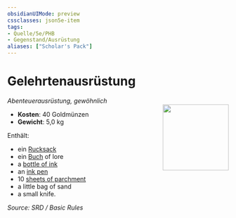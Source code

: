 ```yaml
---
obsidianUIMode: preview
cssclasses: json5e-item
tags:
- Quelle/5e/PHB
- Gegenstand/Ausrüstung
aliases: ["Scholar's Pack"]
---
```

# Gelehrtenausrüstung
*Abenteuerausrüstung, gewöhnlich*  
<img src="Symbolik/Gegenstände.webp" align="right" width="150">

- **Kosten**: 40 Goldmünzen
- **Gewicht**: 5,0 kg

Enthält:

- ein [Rucksack](Rucksack.md)  
- ein [Buch](Buch.md) of lore  
- a [bottle of ink](ink-1-ounce-bottle.md)  
- an [ink pen](ink-pen.md)  
- 10 [sheets of parchment](Pergament-ein-Blatt.md)  
- a little bag of sand  
- a small knife.  

*Source: SRD / Basic Rules*